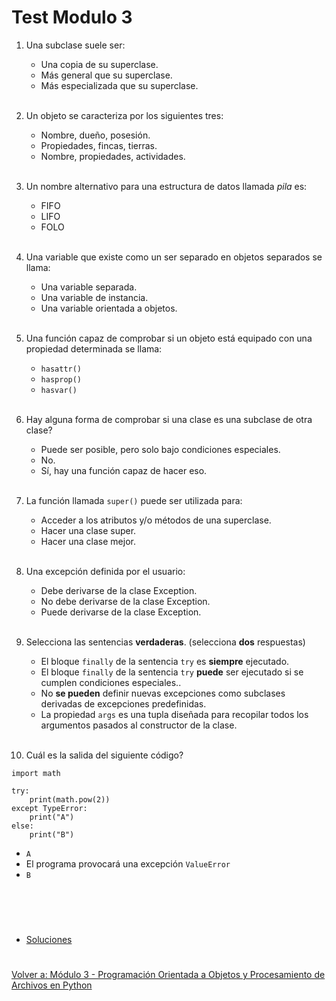 # **Test Modulo 3**  

1. Una subclase suele ser: 
    - Una copia de su superclase.
    - Más general que su superclase.
    - Más especializada que su superclase.
<br></br>

2. Un objeto se caracteriza por los siguientes tres:  
    - Nombre, dueño, posesión.
    - Propiedades, fincas, tierras.
    - Nombre, propiedades, actividades.
<br></br>

3. Un nombre alternativo para una estructura de datos llamada *pila* es:
    - FIFO
    - LIFO
    - FOLO
<br></br>

4. Una variable que existe como un ser separado en objetos separados se llama: 
    - Una variable separada.
    - Una variable de instancia.
    - Una variable orientada a objetos.
<br></br>

5. Una función capaz de comprobar si un objeto está equipado con una propiedad determinada se llama:
    - ```hasattr()```
    - ```hasprop()```
    - ```hasvar()```
<br></br>

6. Hay alguna forma de comprobar si una clase es una subclase de otra clase?
    - Puede ser posible, pero solo bajo condiciones especiales.
    - No.
    - Sí, hay una función capaz de hacer eso.
<br></br>

7. La función llamada ```super()``` puede ser utilizada para: 
    - Acceder a los atributos y/o métodos de una superclase.
    - Hacer una clase super.
    - Hacer una clase mejor.
<br></br>

8. Una excepción definida por el usuario:
    - Debe derivarse de la clase Exception.
    - No debe derivarse de la clase Exception.
    - Puede derivarse de la clase Exception.
<br></br>

9. Selecciona las sentencias **verdaderas**. (selecciona **dos** respuestas)
    - El bloque ```finally``` de la sentencia ```try``` es **siempre** ejecutado.
    - El bloque ```finally``` de la sentencia ```try``` **puede** ser ejecutado si se cumplen condiciones especiales..
    - No **se pueden** definir nuevas excepciones como subclases derivadas de excepciones predefinidas.
    - La propiedad ```args``` es una tupla diseñada para recopilar todos los argumentos pasados al constructor de la clase.
<br></br>

10. Cuál es la salida del siguiente código?  
```
import math  

try:  
    print(math.pow(2))  
except TypeError:  
    print("A")  
else:  
    print("B")
```

- ```A```
- El programa provocará una excepción ```ValueError```
- ```B```

<br></br>  

#
- [Soluciones](soltest_mod3.md)
#  
[Volver a: Módulo 3 - Programación Orientada a Objetos y Procesamiento de Archivos en Python](../README.md)